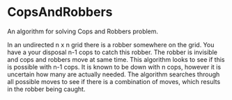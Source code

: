 # CopsAndRobbers
An algorithm for solving Cops and Robbers problem. 

In an undirected n x n grid there is a robber somewhere on the grid. You have a your disposal n-1 cops to catch this robber. The robber is invisible and cops and robbers move at same time. This algorithm looks to see if this is possible with n-1 cops. It is known to be down with n cops, however it is uncertain how many are actually needed. The algorithm searches through all possible moves to see if there is a combination of moves, which results in the robber being caught. 
